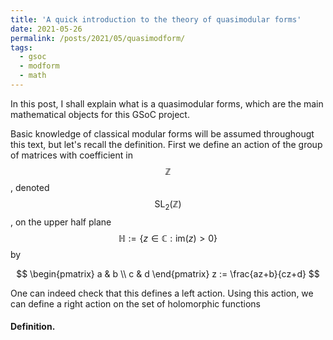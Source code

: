 ```yaml
---
title: 'A quick introduction to the theory of quasimodular forms'
date: 2021-05-26
permalink: /posts/2021/05/quasimodform/
tags:
  - gsoc
  - modform
  - math
---
```


<!-- ---
layout: post
title: What is a quasimodular form?
date: 2021-05-26
description: A quick introduction to the theory of quasimodular forms
--- -->

In this post, I shall explain what is a quasimodular forms, which are the main mathematical objects for this GSoC project.

Basic knowledge of classical modular forms will be assumed throughougt this text, but let's recall the definition. First we define an action of the group of matrices with coefficient in $$\mathbb{Z}$$, denoted $$\mathrm{SL}_2(\mathbb{Z})$$, on the upper half plane $$\mathbb{H} := \lbrace z \in \mathbb{C} : \mathrm{im}(z)>0 \rbrace$$ by

$$
\begin{pmatrix}
a & b \\
c & d
\end{pmatrix}
z
:=
\frac{az+b}{cz+d}
$$

One can indeed check that this defines a left action. Using this action, we can define a right action on the set of holomorphic functions 

#### Definition.